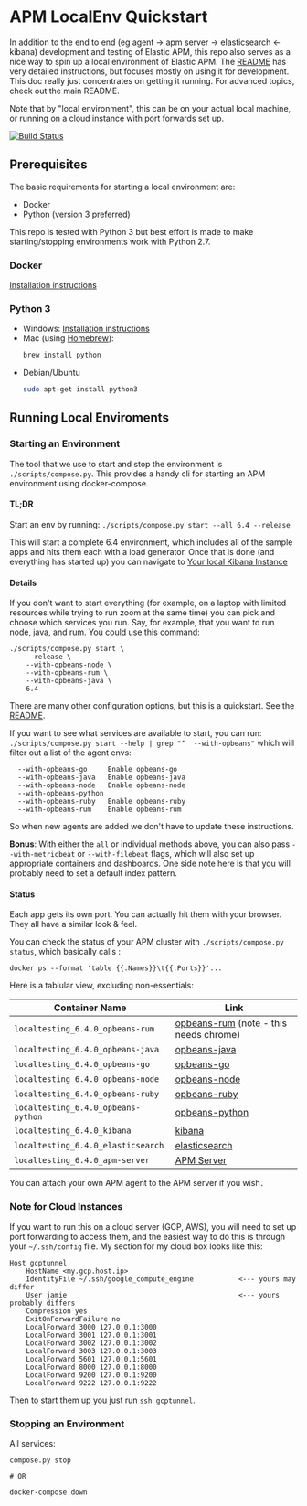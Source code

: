 # APM LocalEnv Quickstart

In addition to the end to end (eg agent -> apm server -> elasticsearch <- kibana) development and testing of Elastic APM, this repo also serves as a nice way to spin up a local environment of Elastic APM.  The [README](/README.md) has very detailed instructions, but focuses mostly on using it for development.  This doc really just concentrates on getting it running.  For advanced topics, check out the main README.

Note that by "local environment", this can be on your actual local machine, or running on a cloud instance with port forwards set up.

[![Build Status](https://apm-ci.elastic.co/view/All/job/elastic+apm-integration-testing+master+push/badge/icon?style=plastic)](https://apm-ci.elastic.co/job/elastic+apm-integration-testing+master+push/)

## Prerequisites

The basic requirements for starting a local environment are:

- Docker
- Python (version 3 preferred)

This repo is tested with Python 3 but best effort is made to make starting/stopping environments work with Python 2.7.

### Docker

[Installation instructions](https://www.docker.com/community-edition)

### Python 3

- Windows: [Installation instructions](https://www.python.org/downloads/windows/)
- Mac (using [Homebrew](https://brew.sh/)):
  ```sh
  brew install python
  ```
- Debian/Ubuntu
  ```sh
  sudo apt-get install python3
  ```

## Running Local Enviroments

### Starting an Environment

The tool that we use to start and stop the environment is `./scripts/compose.py`.  This provides a handy cli for starting an APM environment using docker-compose. 

#### TL;DR

Start an env by running:
`./scripts/compose.py start --all 6.4 --release`

This will start a complete 6.4 environment, which includes all of the sample apps and hits them each with a load generator.  Once that is done (and everything has started up) you can navigate to [Your local Kibana Instance](http://localhost:5601/app/apm#/)

#### Details

If you don't want to start everything (for example, on a laptop with limited resources while trying to run zoom at the same time) you can pick and choose which services you run.  Say, for example, that you want to run node, java, and rum.  You could use this command:
```console
./scripts/compose.py start \
    --release \
    --with-opbeans-node \
    --with-opbeans-rum \
    --with-opbeans-java \
    6.4
```

There are many other configuration options, but this is a quickstart.  See the [README](/README.md).

If you want to see what services are available to start, you can run: `./scripts/compose.py start --help | grep "^  --with-opbeans"` which will filter out a list of the agent envs:
```console
  --with-opbeans-go     Enable opbeans-go
  --with-opbeans-java   Enable opbeans-java
  --with-opbeans-node   Enable opbeans-node
  --with-opbeans-python
  --with-opbeans-ruby   Enable opbeans-ruby
  --with-opbeans-rum    Enable opbeans-rum
```
So when new agents are added we don't have to update these instructions.


**Bonus**:  With either the `all` or individual methods above, you can also pass `--with-metricbeat` or `--with-filebeat` flags, which will also set up appropriate containers and dashboards.  One side note here is that you will probably need to set a default index pattern.

#### Status

Each app gets its own port.  You can actually hit them with your browser.  They all have a similar look & feel.

You can check the status of your APM cluster with `./scripts/compose.py status`, which basically calls :

`docker ps --format 'table {{.Names}}\t{{.Ports}}'...`

Here is a tablular view, excluding non-essentials:

|Container Name                              | Link                                   |
|--------------------------------------------|----------------------------------------|
|`localtesting_6.4.0_opbeans-rum`            |[opbeans-rum](http://localhost:9222) (note - this needs chrome)   |
|`localtesting_6.4.0_opbeans-java`           |[opbeans-java](http://localhost:3002)   |
|`localtesting_6.4.0_opbeans-go`             |[opbeans-go](http://localhost:3003)     |
|`localtesting_6.4.0_opbeans-node`           |[opbeans-node](http://localhost:3000)   |
|`localtesting_6.4.0_opbeans-ruby`           |[opbeans-ruby](http://localhost:3001)   |
|`localtesting_6.4.0_opbeans-python`         |[opbeans-python](http://localhost:8000) |
|`localtesting_6.4.0_kibana`                 |[kibana](http://localhost:5601)         |
|`localtesting_6.4.0_elasticsearch`          |[elasticsearch](http://localhost:9200)  |
|`localtesting_6.4.0_apm-server`             |[APM Server](http://localhost:6060)     |

You can attach your own APM agent to the APM server if you wish`.`

### Note for Cloud Instances

If you want to run this on a cloud server (GCP, AWS), you will need to set up port forwarding to access them, and the easiest way to do this is through your `~/.ssh/config` file.  My section for my cloud box looks like this:

```
Host gcptunnel
    HostName <my.gcp.host.ip>
    IdentityFile ~/.ssh/google_compute_engine           <--- yours may differ
    User jamie                                          <--- yours probably differs
    Compression yes
    ExitOnForwardFailure no
    LocalForward 3000 127.0.0.1:3000
    LocalForward 3001 127.0.0.1:3001
    LocalForward 3002 127.0.0.1:3002
    LocalForward 3003 127.0.0.1:3003
    LocalForward 5601 127.0.0.1:5601
    LocalForward 8000 127.0.0.1:8000
    LocalForward 9200 127.0.0.1:9200
    LocalForward 9222 127.0.0.1:9222
```

Then to start them up you just run `ssh gcptunnel`.

### Stopping an Environment

All services:
```
compose.py stop

# OR

docker-compose down
```

